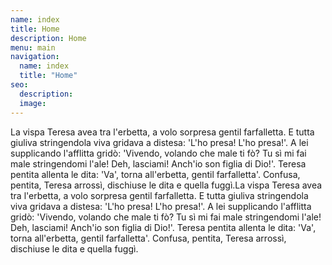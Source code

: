 ```yaml
---
name: index
title: Home
description: Home
menu: main
navigation:
  name: index
  title: "Home"
seo:
  description:
  image:
---
```


La vispa Teresa avea tra l'erbetta, a volo sorpresa gentil farfalletta. E tutta giuliva stringendola viva gridava a distesa: 'L'ho presa! L'ho presa!'. A lei supplicando l'afflitta gridò: 'Vivendo, volando che male ti fò? Tu sì mi fai male stringendomi l'ale! Deh, lasciami! Anch'io son figlia di Dio!'. Teresa pentita allenta le dita: 'Va', torna all'erbetta, gentil farfalletta'. Confusa, pentita, Teresa arrossì, dischiuse le dita e quella fuggì.La vispa Teresa avea tra l'erbetta, a volo sorpresa gentil farfalletta. E tutta giuliva stringendola viva gridava a distesa: 'L'ho presa! L'ho presa!'. A lei supplicando l'afflitta gridò: 'Vivendo, volando che male ti fò? Tu sì mi fai male stringendomi l'ale! Deh, lasciami! Anch'io son figlia di Dio!'. Teresa pentita allenta le dita: 'Va', torna all'erbetta, gentil farfalletta'. Confusa, pentita, Teresa arrossì, dischiuse le dita e quella fuggì.
